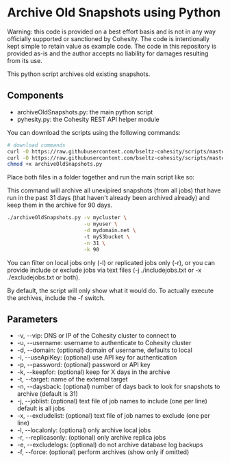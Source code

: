 # Archive Old Snapshots using Python

Warning: this code is provided on a best effort basis and is not in any way officially supported or sanctioned by Cohesity. The code is intentionally kept simple to retain value as example code. The code in this repository is provided as-is and the author accepts no liability for damages resulting from its use.

This python script archives old existing snapshots.

## Components

* archiveOldSnapshots.py: the main python script
* pyhesity.py: the Cohesity REST API helper module

You can download the scripts using the following commands:

```bash
# download commands
curl -O https://raw.githubusercontent.com/bseltz-cohesity/scripts/master/python/archiveOldSnapshots/archiveOldSnapshots.py
curl -O https://raw.githubusercontent.com/bseltz-cohesity/scripts/master/python/pyhesity.py
chmod +x archiveOldSnapshots.py

```

Place both files in a folder together and run the main script like so:

This command will archive all unexipired snapshots (from all jobs) that have run in the past 31 days (that haven't already been archived already) and keep them in the archive for 90 days.

```bash
./archiveOldSnapshots.py -v mycluster \
                         -u myuser \
                         -d mydomain.net \ 
                         -t myS3bucket \
                         -n 31 \
                         -k 90
```

You can filter on local jobs only (-l) or replicated jobs only (-r), or you can provide include or exclude jobs via text files (-j ./includejobs.txt or -x ./excludejobs.txt or both).

By default, the script will only show what it would do. To actually execute the archives, include the -f switch.

## Parameters

* -v, --vip: DNS or IP of the Cohesity cluster to connect to
* -u, --username: username to authenticate to Cohesity cluster
* -d, --domain: (optional) domain of username, defaults to local
* -i, --useApiKey: (optional) use API key for authentication
* -p, --password: (optional) password or API key
* -k, --keepfor: (optional) keep for X days in the archive
* -t, --target: name of the external target
* -n, --daysback: (optional) number of days back to look for snapshots to archive (default is 31)
* -j, --joblist: (optional) text file of job names to include (one per line) default is all jobs
* -x, --excludelist: (optional) text file of job names to exclude (one per line)
* -l, --localonly: (optional) only archive local jobs
* -r, --replicasonly: (optional) only archive replica jobs
* -e, --excludelogs: (optional) do not archive database log backups
* -f, --force: (optional) perform archives (show only if omitted)
